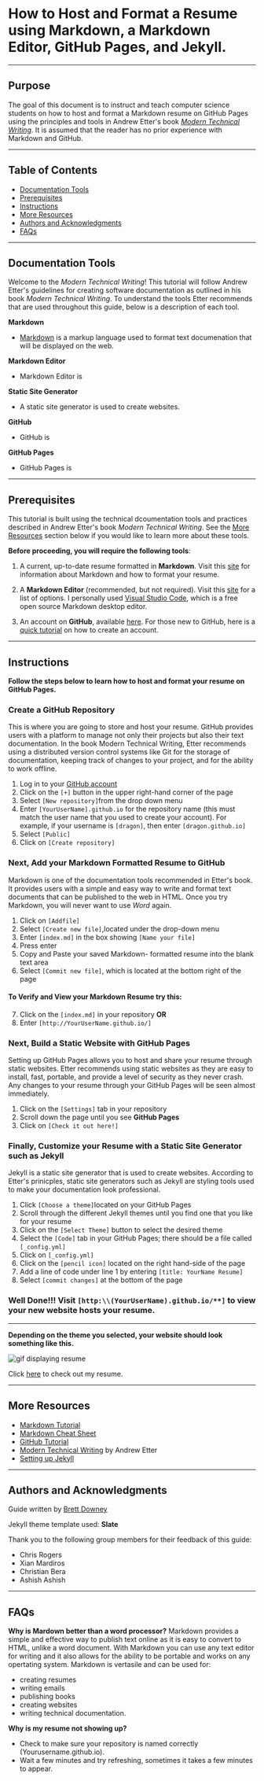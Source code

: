 # **How to Host and Format a Resume using Markdown, a Markdown Editor, GitHub Pages, and Jekyll.**
---

## **Purpose**  
The goal of this document is to instruct and teach computer science students on how to host and format a Markdown resume on GitHub Pages using the principles and tools in Andrew Etter's book [*Modern Technical Writing*](https://www.amazon.ca/Modern-Technical-Writing-Introduction-Documentation-ebook/dp/B01A2QL9SS). It is assumed that the reader has no prior experience with Markdown and GitHub. 

---
## **Table of Contents**
- [Documentation Tools](#documentation-tools)
- [Prerequisites](#prerequisites)
- [Instructions](#instructions)
- [More Resources](#more-resources)
- [Authors and Acknowledgments](#authors-and-acknowledgments)
- [FAQs](#faqs)
---
## **Documentation Tools**
Welcome to the *Modern Technical Writing*! This tutorial will follow Andrew Etter's guidelines for creating software documentation as outlined in his book *Modern Technical Writing*. To understand the tools Etter recommends that are used throughout this guide, below is a description of each tool.   
 
 **Markdown**

 - [Markdown](https://www.markdownguide.org/getting-started/) is a markup language used to format text documenation that will be displayed on the web. 
 
 **Markdown Editor**

 - Markdown Editor is 

 **Static Site Generator**

 - A static site generator is used to create websites.  

 **GitHub**

 - GitHub is  

 **GitHub Pages**

 - GitHub Pages is 


 ---

## **Prerequisites**

This tutorial is built using the technical dcoumentation tools and practices described in Andrew Etter's book *Modern Technical Writing*. See the [More Resources](#more-resources) section below if you would like to learn more about these tools. 

 **Before proceeding, you will require the following tools**:
1. A current, up-to-date resume formatted in **Markdown**. Visit this [site](https://www.markdownguide.org/getting-started/) for information about Markdown and how to format your resume.  
    
2.  A **Markdown Editor** (recommended, but not required). Visit this [site](https://www.oberlo.ca/blog/markdown-editors) for a list of options. I personally used [Visual Studio Code](https://code.visualstudio.com/), which is a free open source Markdown desktop editor. 

3. An account on **GitHub**, available [here](https://github.com/login?return_to=https%3A%2F%2Fgithub.com%2Fnew). For those new to GitHub, here is a [quick tutorial](https://www.wikihow.com/Create-an-Account-on-GitHub) on how to create an account.
 
---

## Instructions

**Follow the steps below to learn how to host and format your resume on GitHub Pages.**

### Create a GitHub Repository
This is where you are going to store and host your resume. GitHub provides users with a platform to manage not only their projects but also their text documentation. In the book Modern Technical Writing, Etter recommends using a distributed version control systems like Git for the storage of documentation, keeping track of changes to your project, and for the ability to work offline. 
1. Log in to your [GitHub account](https://github.com/login)
2. Click on the `[+]` button in the upper right-hand corner of the page 
3. Select `[New repository]`from the drop down menu
4. Enter `[YourUserName].github.io` for the repository name (this must match the user name that you used to create your account). For example, if your username is `[dragon]`, then enter `[dragon.github.io]`
5. Select `[Public]`
6. Click on `[Create repository]`

### Next, Add your Markdown Formatted Resume to GitHub
Markdown is one of the documentation tools recommended in Etter's book. It provides users with a simple and easy way to write and format text documents that can be published to the web in HTML. Once you try Markdown, you will never want to use *Word* again. 
1. Click on `[Addfile]`
2. Select `[Create new file]`,located under the drop-down menu
3. Enter `[index.md]` in the box showing `[Name your file]`
4. Press enter
5. Copy and Paste your saved Markdown- formatted resume into the blank text area
6. Select `[Commit new file]`, which is located at the bottom right of the page
#### To Verify and View your Markdown Resume try this:
7. Click on the `[index.md]` in your repository **OR**
8. Enter `[http://YourUserName.github.io/]`

### Next, Build a Static Website with GitHub Pages
Setting up GitHub Pages allows you to  host and share your resume through static websites. Etter recommends using static websites as they are easy to install, fast, portable, and provide a level of security as they never crash. Any changes to your resume through your GitHub Pages will be seen almost immediately.  
1. Click on the `[Settings]` tab in your repository
2. Scroll down the page until you see **GitHub Pages**
3. Click on `[Check it out here!]`

### Finally, Customize your Resume with a **Static Site Generator** such as Jekyll 
Jekyll is a static site generator that is used to create websites. According to Etter's prinicples, static site generators such as Jekyll are styling tools used to make your documentation look professional.     
1. Click `[Choose a theme]`located on your GitHub Pages
2. Scroll through the different Jekyll themes until you find one that you like for your resume
3. Click on the `[Select Theme]` button to select the desired theme
4. Select the `[Code]` tab in your GitHub Pages; there should be a file called `[_config.yml]`
5. Click on `[_config.yml]`
6. Click on the `[pencil icon]` located on the right hand-side of the page
7. Add a line of code under line 1 by entering `[title: YourName Resume]`
8. Select `[commit changes]` at the bottom of the page

### Well Done!!! Visit `[http:\\(YourUserName).github.io/**]` to view your new website hosts your resume. 
---


**Depending on the theme you selected, your website should look something like this.**

![gif displaying resume](https://i.imgur.com/Jsq1vhe.gif)


Click [here]( https://brettdowney.github.io/) to check out my resume. 

---

## More Resources
- [Markdown Tutorial](https://www.markdowntutorial.com/)
- [Markdown Cheat Sheet](https://www.markdownguide.org/cheat-sheet)
- [GitHub Tutorial](https://docs.github.com/en/get-started/quickstart/hello-world)
- [Modern Technical Writing](https://www.amazon.ca/Modern-Technical-Writing-Introduction-Documentation-ebook/dp/B01A2QL9SS) by Andrew Etter
- [Setting up Jekyll](https://programminghistorian.org/en/lessons/building-static-sites-with-jekyll-github-pages#setting-up-jekyll-)
---


## Authors and Acknowledgments
Guide written by [Brett Downey](https://github.com/brettdowney/brettdowney.github.io)

Jekyll theme template used: **Slate**

Thank you to the following group members for their feedback of this guide:

- Chris Rogers
- Xian Mardiros
- Christian Bera
- Ashish Ashish
---


## FAQs
**Why is Mardown better than a word processor?**
 Markdown provides a simple and effective way to publish text online as it is easy to convert to HTML, unlike a word document. With Markdown you can use any text editor for writing and it also allows for the ability to be portable and works on any opertating system. Markdown is vertasile and can be used for: 
 - creating resumes
 - writing emails
 - publishing books
 - creating websites
 - writing technical documentation. 

 **Why is my resume not showing up?**
  - Check to make sure your repository is named correctly (Yourusername.github.io). 
 - Wait a few minutes and try refreshing, sometimes it takes a few minutes to appear.  
